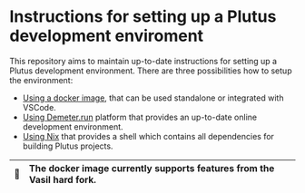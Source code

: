 # Instructions for setting up a Plutus development enviroment 

This repository aims to maintain up-to-date instructions for setting up a Plutus development environment. There are three possibilities how to setup the environment:  
* [Using a docker image](https://github.com/LukaKurnjek/plutus-dev-env/blob/main/instructions/using-docker.md), that can be used standalone or integrated with VSCode. 
* [Using Demeter.run](https://github.com/LukaKurnjek/plutus-dev-env/blob/main/instructions/using-demeter-run.md) platform that provides an up-to-date online development environment. 
* [Using Nix](https://github.com/LukaKurnjek/plutus-dev-env/blob/main/instructions/using-nix.md) that provides a shell which contains all dependencies for building Plutus projects.  

| :whale:       | The docker image currently supports features from the **Vasil hard fork**.|  
|---------------|:--------------------------------------------------------------------------|  


